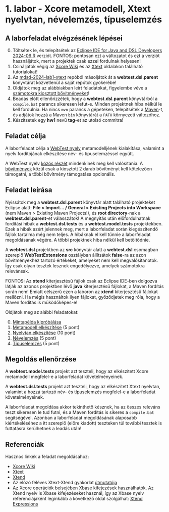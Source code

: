 # 1. labor - Xcore metamodell, Xtext nyelvtan, névelemzés, típuselemzés

## A laborfeladat elvégzésének lépései

0. Töltsétek le, és telepítsétek az [Eclipse IDE for Java and DSL Developers 2024-06 R](https://www.eclipse.org/downloads/packages/release/2024-06/r/eclipse-ide-java-and-dsl-developers) verziót. FONTOS: pontosan ezt a változatot és ezt a verziót használjátok, mert a projektek csak ezzel fordulnak helyesen!
1. Csináljátok végig az [Xcore Wiki](https://wiki.eclipse.org/Xcore) és az [Xtext](https://eclipse.dev/Xtext/documentation/102_domainmodelwalkthrough.html) oldalakon található tutorialokat!
2. Az [mdsd-2024-lab1-xtext](https://github.com/MDSDLab/mdsd-2024-lab1-xtext) repóból másoljátok át a **webtest.dsl.parent** könyvtárat közvetlenül a saját repótok gyökerébe!
3. Oldjátok meg az alábbiakban leírt feladatokat, figyelembe véve a [számotokra kiosztott bővítményeket](ExtrasTable2024.md)!
4. Beadás előtt ellenőrizzétek, hogy a **webtest.dsl.parent** könyvtárból a `compile.bat` parancs sikeresen lefut-e. Minden projektnek hiba nélkül le kell fordulnia. Ha nincs `mvn` parancs a gépeteken, telepítsétek a [Maven](https://maven.apache.org/download.cgi)-t, és adjátok hozzá a Maven `bin` könyvtárát a `PATH` környezeti változóhoz.
5. Készítsetek egy **hw1** nevű **tag**-et az utolsó commitra!

## Feladat célja

A laborfeladat célja a [WebTest nyelv](WebTestLanguageSpecification.md) metamodelljének kialakítása, valamint a nyelv fordítójának elkészítése név- és típuselemzéssel együtt.

A WebTest nyelv [közös részét](WebTestReference.md) mindenkinek meg kell valósítania. A [bővítmények](WebTestReferenceExtra.md) közül csak a kiosztott 2 darab bővítményt kell kötelezően támogatni, a többi bővítmény támogatása opcionális.

## Feladat leírása

Nyissátok meg a **webtest.dsl.parent** könyvtár alatt található projekteket Eclipse alatt: **File > Import... / General > Existing Projects into Workspace** (nem Maven > Existing Maven Projects!), és **root directory**-nak a **webtest.dsl.parent**-et válasszátok! A megnyitás után előfordulhatnak fordítási hibák a **webtest.dsl.tests** és a **webtest.model.tests** projektekben. Ezek a hibák azért jelennek meg, mert a laborfeladat során kiegészítendő fájlok tartalma még nem teljes. A hibáknak el kell tűnnie a laborfeladat megoldásának végére. A többi projektnek hiba nélkül kell betöltődnie.

A **webtest.dsl** projektben az **src** könyvtár alatt a **webtest.dsl** csomagban szereplő **WebTestExtensions** osztályban állítsátok **false**-ra az azon bővítményekhez tartozó értékeket, amelyeket nem kell megvalósítanotok. Így csak olyan tesztek lesznek engedélyezve, amelyek számotokra relevánsak.

FONTOS: Az **xtend** kiterjesztésű fájlok csak az Eclipse IDE-ben dolgozva látják az azonos projektben lévő **java** kiterjesztésű fájlokat, a Maven fordítás során nem! Emiatt célszerű ezen a laboron az **xtend** kiterjesztésű fájlokat mellőzni. Ha mégis használtok ilyen fájlokat, győződjetek meg róla, hogy a Maven fordítás is működőképes-e!

Oldjátok meg az alábbi feladatokat:

0. [Mintapélda kipróbálása](TaskExample.md)
1. [Metamodell elkészítése](TaskMetaModel.md) (5 pont)
2. [Nyelvtan elkészítése](TaskGrammar.md) (10 pont)
3. [Névelemzés](TaskNameAnalysis.md) (5 pont)
4. [Típuselemzés](TaskTypeAnalysis.md) (5 pont)

## Megoldás ellenőrzése

A **webtest.model.tests** projekt azt teszteli, hogy az elkészített Xcore metamodell megfelel-e a laborfeladat követelményeinek.

A **webtest.dsl.tests** projekt azt teszteli, hogy az elkészített Xtext nyelvtan, valamint a hozzá tartozó név- és típuselemzés megfelel-e a laborfeladat követelményeinek.

A laborfeladat megoldása akkor tekinthető késznek, ha az összes releváns teszt sikeresen le tud futni, és a Maven fordítás is sikeres a `compile.bat` segítségével. Azonban a laborfeladat megoldásának alaposabb kiértékeléséhez a itt szereplő (előre kiadott) teszteken túl további tesztek is futtatásra kerülhetnek a leadás után!

## Referenciák

Hasznos linkek a feladat megoldásához:

* [Xcore Wiki](https://wiki.eclipse.org/Xcore)
* [Xtext](https://eclipse.dev/Xtext/documentation/index.html)
* [Xtend](https://eclipse.dev/Xtext/xtend/documentation/index.html)
* Az előző féléves Xtext-Xtend gyakorlat [útmutatója](images/GY3-Xtext-Utmutato.pdf)
* Az Xcore operációk belsejében Xbase kifejezések használhatók. Az Xtend nyelv is Xbase kifejezéseket használ, így az Xbase nyelv referenciájaként leginkább a következő oldal szolgálhat: [Xtend Expressions](https://eclipse.dev/Xtext/xtend/documentation/203_xtend_expressions.html)

